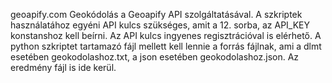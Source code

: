 geoapify.com
Geokódolás a Geoapify API szolgáltatásával.
A szkriptek használatához egyéni API kulcs szükséges, amit a 12. sorba, az API_KEY konstanshoz kell beírni.
Az API kulcs ingyenes regisztrációval is elérhető.
A python szkriptet tartamazó fájl mellett kell lennie a forrás fájlnak, ami a dlmt esetében geokodolashoz.txt, a json esetében geokodolashoz.json.
Az eredmény fájl is ide kerül.
